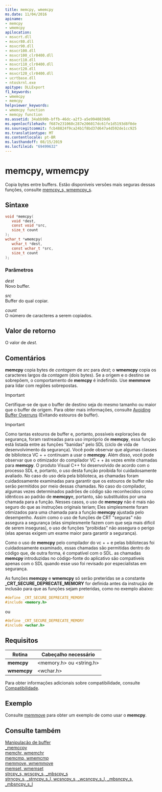 ```yaml
---
title: memcpy, wmemcpy
ms.date: 11/04/2016
apiname:
- memcpy
- wmemcpy
apilocation:
- msvcrt.dll
- msvcr80.dll
- msvcr90.dll
- msvcr100.dll
- msvcr100_clr0400.dll
- msvcr110.dll
- msvcr110_clr0400.dll
- msvcr120.dll
- msvcr120_clr0400.dll
- ucrtbase.dll
- ntoskrnl.exe
apitype: DLLExport
f1_keywords:
- wmemcpy
- memcpy
helpviewer_keywords:
- wmemcpy function
- memcpy function
ms.assetid: 34abb90b-bffb-46dc-a2f3-a5e9940839d6
ms.openlocfilehash: f687e231060c287e206017dc61fe1d5193d8f0de
ms.sourcegitcommit: fcb48824f9ca24b1f8bd37d647a4d592de1cc925
ms.translationtype: MT
ms.contentlocale: pt-BR
ms.lasthandoff: 08/15/2019
ms.locfileid: "69499632"
---
```

# <a name="memcpy-wmemcpy"></a>memcpy, wmemcpy

Copia bytes entre buffers. Estão disponíveis versões mais seguras dessas funções, consulte [memcpy_s, wmemcpy_s](memcpy-s-wmemcpy-s.md).

## <a name="syntax"></a>Sintaxe

```C
void *memcpy(
   void *dest,
   const void *src,
   size_t count
);
wchar_t *wmemcpy(
   wchar_t *dest,
   const wchar_t *src,
   size_t count
);
```

### <a name="parameters"></a>Parâmetros

*dest*<br/>
Novo buffer.

*src*<br/>
Buffer do qual copiar.

*count*<br/>
O número de caracteres a serem copiados.

## <a name="return-value"></a>Valor de retorno

O valor de *dest*.

## <a name="remarks"></a>Comentários

**memcpy** copia bytes de *contagem* de *src* para *dest*; o **wmemcpy** copia os caracteres largos da *contagem* (dois bytes). Se a origem e o destino se sobrepõem, o comportamento de **memcpy** é indefinido. Use **memmove** para lidar com regiões sobrepostas.

> [!IMPORTANT]
> Certifique-se de que o buffer de destino seja do mesmo tamanho ou maior que o buffer de origem. Para obter mais informações, consulte [Avoiding Buffer Overruns](/windows/win32/SecBP/avoiding-buffer-overruns) (Evitando estouros de buffer).

> [!IMPORTANT]
> Como tantas estouros de buffer e, portanto, possíveis explorações de segurança, foram rastreadas para uso impróprio de **memcpy**, essa função está listada entre as funções "banidas" pelo SDL (ciclo de vida de desenvolvimento da segurança).  Você pode observar que algumas classes de biblioteca VC + + continuam a usar o **memcpy**.  Além disso, você pode observar que o otimizador do compilador VC + + às vezes emite chamadas para **memcpy**.  O produto Visual C++ foi desenvolvido de acordo com o processo SDL e, portanto, o uso desta função proibida foi cuidadosamente avaliado.  No caso do uso dela pela biblioteca, as chamadas foram cuidadosamente examinadas para garantir que os estouros de buffer não serão permitidos por meio dessas chamadas.  No caso do compilador, algumas vezes determinados padrões de código são reconhecidos como idênticos ao padrão de **memcpy**e, portanto, são substituídos por uma chamada para a função.  Nesses casos, o uso de **memcpy** não é mais não seguro do que as instruções originais teriam; Eles simplesmente foram otimizados para uma chamada para a função **memcpy** ajustada pelo desempenho.  Assim como o uso de funções de CRT "seguras" não assegura a segurança (elas simplesmente fazem com que seja mais difícil de serem inseguras), o uso de funções “proibidas” não assegura o perigo (elas apenas exigem um exame maior para garantir a segurança).
>
> Como o uso de **memcpy** pelo compilador do vc + + e pelas bibliotecas foi cuidadosamente examinado, essas chamadas são permitidas dentro do código que, de outra forma, é compatível com o SDL.  as chamadas **memcpy** introduzidas no código-fonte do aplicativo são compatíveis apenas com o SDL quando esse uso foi revisado por especialistas em segurança.

As funções **memcpy** e **wmemcpy** só serão preteridas se a constante **_CRT_SECURE_DEPRECATE_MEMORY** for definida antes da instrução de inclusão para que as funções sejam preteridas, como no exemplo abaixo:

```C
#define _CRT_SECURE_DEPRECATE_MEMORY
#include <memory.h>
```

ou

```C
#define _CRT_SECURE_DEPRECATE_MEMORY
#include <wchar.h>
```

## <a name="requirements"></a>Requisitos

|Rotina|Cabeçalho necessário|
|-------------|---------------------|
|**memcpy**|\<memory.h> ou \<string.h>|
|**wmemcpy**|\<wchar.h>|

Para obter informações adicionais sobre compatibilidade, consulte [Compatibilidade](../../c-runtime-library/compatibility.md).

## <a name="example"></a>Exemplo

Consulte [memmove](memmove-wmemmove.md) para obter um exemplo de como usar o **memcpy**.

## <a name="see-also"></a>Consulte também

[Manipulação de buffer](../../c-runtime-library/buffer-manipulation.md)<br/>
[_memccpy](memccpy.md)<br/>
[memchr, wmemchr](memchr-wmemchr.md)<br/>
[memcmp, wmemcmp](memcmp-wmemcmp.md)<br/>
[memmove, wmemmove](memmove-wmemmove.md)<br/>
[memset, wmemset](memset-wmemset.md)<br/>
[strcpy_s, wcscpy_s, _mbscpy_s](strcpy-s-wcscpy-s-mbscpy-s.md)<br/>
[strncpy_s, _strncpy_s_l, wcsncpy_s, _wcsncpy_s_l, _mbsncpy_s, _mbsncpy_s_l](strncpy-s-strncpy-s-l-wcsncpy-s-wcsncpy-s-l-mbsncpy-s-mbsncpy-s-l.md)<br/>
